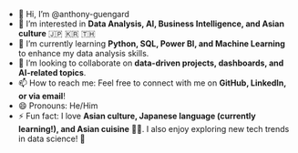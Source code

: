 - 👋 Hi, I’m @anthony-guengard  
- 👀 I’m interested in **Data Analysis, AI, Business Intelligence, and Asian culture** 🇯🇵 🇰🇷 🇹🇭  
- 🌱 I’m currently learning **Python, SQL, Power BI, and Machine Learning** to enhance my data analysis skills.  
- 💞️ I’m looking to collaborate on **data-driven projects, dashboards, and AI-related topics**.  
- 📫 How to reach me: Feel free to connect with me on **GitHub, LinkedIn, or via email**!  
- 😄 Pronouns: He/Him  
- ⚡ Fun fact: I love **Asian culture, Japanese language (currently learning!), and Asian cuisine** 🍣🍜. I also enjoy exploring new tech trends in data science! 🚀  

>

